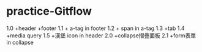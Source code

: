 # practice-Gitflow
1.0 +header +footer
1.1 + a-tag in footer
1.2 + span in a-tag
1.3 +tab
1.4 +media query
1.5 +漢堡 icon in header
2.0 +collapse摺疊面板
2.1 +form表單 in collapse